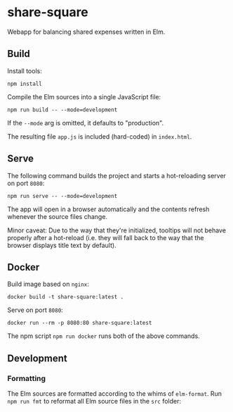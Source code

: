 # share-square

Webapp for balancing shared expenses written in Elm.

## Build

Install tools:

```shell
npm install
```

Compile the Elm sources into a single JavaScript file:

```shell
npm run build -- --mode=development
```

If the `--mode` arg is omitted, it defaults to "production".

The resulting file `app.js` is included (hard-coded) in `index.html`.

## Serve

The following command builds the project and starts a hot-reloading server on port `8080`:

```shell
npm run serve -- --mode=development
```

The app will open in a browser automatically and the contents refresh whenever the source files change.

Minor caveat: Due to the way that they're initialized, tooltips will not behave properly
after a hot-reload (i.e. they will fall back to the way that the browser displays title text by default).

## Docker

Build image based on `nginx`:

```shell
docker build -t share-square:latest .
```

Serve on port `8080`:

```shell
docker run --rm -p 8080:80 share-square:latest
```

The npm script `npm run docker` runs both of the above commands.

## Development

### Formatting

The Elm sources are formatted according to the whims of `elm-format`.
Run `npm run fmt` to reformat all Elm source files in the `src` folder:
